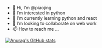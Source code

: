 - 👋 Hi, I’m @piaojing
- 👀 I’m interested in python
- 🌱 I’m currently learning python and react
- 💞️ I’m looking to collaborate on web work
- 📫 How to reach me ...

[![Anurag's GitHub stats](https://github-readme-stats.vercel.app/api?username=piaojing)](https://github.com/anuraghazra/github-readme-stats)
<!---
piaojing/piaojing is a ✨ special ✨ repository because its `README.md` (this file) appears on your GitHub profile.
You can click the Preview link to take a look at your changes.
--->
